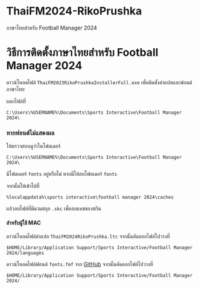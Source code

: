 # ThaiFM2024-RikoPrushka
 ภาษาไทยสำหรับ Football Manager 2024

# วิธีการติดตั้งภาษาไทยสำหรับ Football Manager 2024

ดาวน์โหลดไฟล์ `ThaiFM2023RikoPrushkaInstallerFull.exe` เพื่อติดตั้งคำแปลและฟอนต์ภาษาไทย

แตกไฟล์ที่
```
C:\Users\%USERNAME%\Documents\Sports Interactive\Football Manager 2024\
```

### หากฟอนต์ไม่แสดงผล 

ให้ตรวจสอบดูว่าในโฟลเดอร์ 
```
C:\Users\%USERNAME%\Documents\Sports Interactive\Football Manager 2024\
```
มีโฟลเดอร์ `fonts` อยู่หรือไม่ หากมีให้ลบโฟลเดอร์ `fonts`

จากนั้นให้เข้าไปที่
```
%localappdata%\sports interactive\football manager 2024\caches
```
แล้วลบไฟล์ที่มีนามสกุล `.skc` เพื่อลบแคชของสกิน

####  สำหรับผู้ใช้ MAC

ดาวน์โหลดไฟล์คำแปล `ThaiFM2024RikoPrushka.ltc` จากนั้นคัดลอกไฟล์ไปวางที่
```
$HOME/Library/Application Support/Sports Interactive/Football Manager 2024/languages
```
ดาวน์โหลดไฟล์ฟอนต์  `fonts.fmf` จาก [GitHub](https://github.com/rikoprushka/ThaiFMFonts/releases) จากนั้นคัดลอกไฟล์ไปวางที่
```
$HOME/Library/Application Support/Sports Interactive/Football Manager 2024/
```
